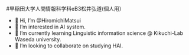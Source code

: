 #早稲田大学人間情報科学科eB3松井弘道(個人用）
- 👋 Hi, I’m @HiromichiMatsui
- 👀 I’m interested in AI system.
- 🌱 I’m currently learning Linguistic information science @ Kikuchi-Lab Waseda university.
- 💞️ I’m looking to collaborate on studying HAI.
<!---
HiromichiMatsui/HiromichiMatsui is a ✨ special ✨ repository because its `README.md` (this file) appears on your GitHub profile.
You can click the Preview link to take a look at your changes.
--->
